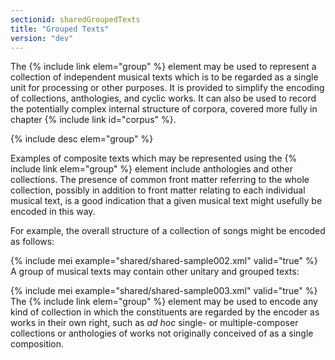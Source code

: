 ```yaml
---
sectionid: sharedGroupedTexts
title: "Grouped Texts"
version: "dev"
---
```


The {% include link elem="group" %} element may be used to represent a collection of
independent musical texts which is to be regarded as a single unit for processing
or other
purposes. It is provided to simplify the encoding of collections, anthologies, and
cyclic
works. It can also be used to record the potentially complex internal structure of
corpora, covered more fully in chapter {% include link id="corpus" %}.



{% include desc elem="group" %}




Examples of composite texts which may be represented using the {% include link elem="group" %} element include anthologies and other collections. The presence of common
front matter referring to the whole collection, possibly in addition to front matter
relating to each individual musical text, is a good indication that a given musical
text
might usefully be encoded in this way.

For example, the overall structure of a collection of songs might be encoded as
follows:

{% include mei example="shared/shared-sample002.xml" valid="true" %}
A group of musical texts may contain other unitary and grouped texts:

{% include mei example="shared/shared-sample003.xml" valid="true" %}
The {% include link elem="group" %} element may be used to encode any kind of collection in
which the constituents are regarded by the encoder as works in their own right, such
as
*ad hoc* single- or multiple-composer collections or anthologies of
works not originally conceived of as a single composition.

